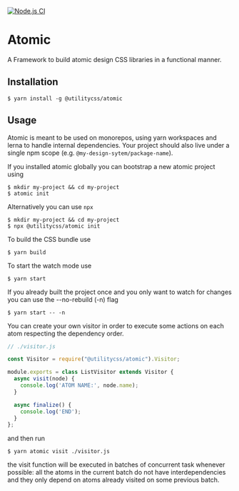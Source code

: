 [![Node.js CI](https://github.com/utilitycss/atomic/actions/workflows/test.yml/badge.svg)](https://github.com/utilitycss/atomic/actions/workflows/test.yml)

# Atomic
A Framework to build atomic design CSS libraries in a functional manner.

## Installation
```
$ yarn install -g @utilitycss/atomic
```

## Usage
Atomic is meant to be used on monorepos, using yarn workspaces and lerna to
handle internal dependencies. Your project should also live under a single npm
scope (e.g. `@my-design-sytem/package-name`).

If you installed atomic globally you can bootstrap a new atomic project using
```
$ mkdir my-project && cd my-project
$ atomic init
```

Alternatively you can use `npx`
```
$ mkdir my-project && cd my-project
$ npx @utilitycss/atomic init
```

To build the CSS bundle use
```
$ yarn build
```

To start the watch mode use
```
$ yarn start
```

If you already built the project once and you only want to watch for changes you
can use the --no-rebuild (-n) flag
```
$ yarn start -- -n
```

You can create your own visitor in order to execute some actions on each atom
respecting the dependency order.

```js
// ./visitor.js

const Visitor = require("@utilitycss/atomic").Visitor;

module.exports = class ListVisitor extends Visitor {
  async visit(node) {
    console.log('ATOM NAME:', node.name);
  }

  async finalize() {
    console.log('END');
  }
};
```

and then run
```
$ yarn atomic visit ./visitor.js
```

the visit function will be executed in batches of concurrent task whenever
possible: all the atoms in the current batch do not have interdependencies and
they only depend on atoms already visited on some previous batch.

